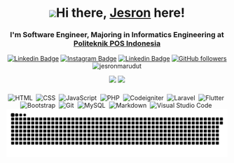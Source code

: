 # <h1 align="center" class="flex"><img src="https://tva1.sinaimg.cn/large/e6c9d24egy1h1571l0uucg205k05egri.gif" width="32" />Hi there, [Jesron](https://twitter.com/dppjsrn) here!</h1>

### <h3 align="center"> I'm Software Engineer, Majoring in Informatics Engineering at [Politeknik POS Indonesia](https://www.poltekpos.ac.id/id) </h3>

<div align="center">

[![Linkedin Badge](https://img.shields.io/badge/-blue?style=social&logo=Linkedin&logoColor=blue&link=https://www.linkedin.com/in/jesronmarudut/)](https://www.linkedin.com/in/jesronmarudut/)
[![Instagram Badge](https://img.shields.io/badge/-blue?style=social&logo=Instagram&logoColor=red&link=https://www.instagram.com/jsrnmrdt/)](https://www.instagram.com/jsrnmrdt/) [![Linkedin Badge](https://img.shields.io/badge/-blue?style=social&logo=twitter&logoColor=blue&link=https://www.twitter.com/in/dppjsrn/)](https://www.twitter.com/in/dppjsrn/) [![GitHub followers](https://img.shields.io/github/followers/jesronmarudut?label=Follow&style=social)](https://github.com/jesronmarudut/?tab=) <img src="https://komarev.com/ghpvc/?username=jesronmarudut&label=Profile%20views&color=0e75b6&style=flat" alt="jesronmarudut" />

<p>
  <tr>
    
<td><img src="https://github-readme-stats.vercel.app/api?username=jesronmarudut&show_icons=true&hide_border=true&theme=radical&layout=compact" /></td>
<td><img src="https://github-readme-stats.vercel.app/api/top-langs/?username=jesronmarudut&&layout=compact&langs_count=8&theme=radical&hide_border=true" height="195"/></td>
  </tr>
</p>

###
![HTML](https://img.shields.io/badge/-HTML-05122A?style=flat&logo=HTML5)&nbsp;
![CSS](https://img.shields.io/badge/-CSS-05122A?style=flat&logo=CSS3&logoColor=1572B6)&nbsp;
![JavaScript](https://img.shields.io/badge/-JavaScript-05122A?style=flat&logo=javascript)&nbsp;
![PHP](https://img.shields.io/badge/-PHP-05122A?style=flat&logo=php&logoColor=777BB4)&nbsp;
![Codeigniter](https://img.shields.io/badge/-Codeigniter-05122A?style=flat&logo=codeigniter)&nbsp;
![Laravel](https://img.shields.io/badge/-Laravel-05122A?style=flat&logo=laravel&logoColor=FF2D20)&nbsp;
![Flutter](https://img.shields.io/badge/-Flutter-05122A?style=flat&logo=flutter&logoColor=1572B6)&nbsp;
![Bootstrap](https://img.shields.io/badge/-Bootstrap-05122A?style=flat&logo=bootstrap&logoColor=563D7C)&nbsp;
![Git](https://img.shields.io/badge/-Git-05122A?style=flat&logo=git)&nbsp;
![MySQL](https://img.shields.io/badge/-Mysql-05122A?style=flat&logo=mysql)&nbsp;
![Markdown](https://img.shields.io/badge/-Markdown-05122A?style=flat&logo=markdown)&nbsp;
![Visual Studio Code](https://img.shields.io/badge/-Visual%20Studio%20Code-05122A?style=flat&logo=visual-studio-code&logoColor=007ACC)&nbsp;
<img src="https://github.com/SyifaAinnur/SyifaAinnur/blob/output/github-contribution-grid-snake.svg">
<br />
